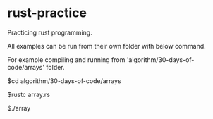 # rust-practice
Practicing rust programming.

All examples can be run from their own folder with below command.

For example compiling and running from 'algorithm/30-days-of-code/arrays' folder.

$cd algorithm/30-days-of-code/arrays

$rustc array.rs

$./array
